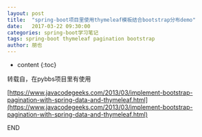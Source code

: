 ```yaml
---
layout: post
title:  "spring-boot项目里使用thymeleaf模板结合bootstrap分布demo"
date:   2017-03-22 09:30:00
categories: spring-boot学习笔记
tags: spring-boot thymeleaf pagination bootstrap
author: 朋也
---
```


* content
{:toc}

转载自，在pybbs项目里有使用

[https://www.javacodegeeks.com/2013/03/implement-bootstrap-pagination-with-spring-data-and-thymeleaf.html](https://www.javacodegeeks.com/2013/03/implement-bootstrap-pagination-with-spring-data-and-thymeleaf.html)

END
